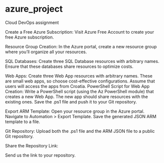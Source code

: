 # azure_project
Cloud DevOps assignment

Create a Free Azure Subscription:
Visit Azure Free Account to create your free Azure subscription.

Resource Group Creation:
In the Azure portal, create a new resource group where you’ll organize all your resources.

SQL Databases:
Create three SQL Database resources with arbitrary names.
Ensure that these databases share resources to optimize costs.

Web Apps:
Create three Web App resources with arbitrary names.
These are small web apps, so choose cost-effective configurations.
Assume that users will access the apps from Croatia.
PowerShell Script for Web App Creation:
Write a PowerShell script (using the Az PowerShell module) that creates a new Web App.
The new app should share resources with the existing ones.
Save the .ps1 file and push it to your Git repository.

Export ARM Template:
Open your resource group in the Azure portal.
Navigate to Automation > Export Template.
Save the generated JSON ARM template to a file.

Git Repository:
Upload both the .ps1 file and the ARM JSON file to a public Git repository.

Share the Repository Link:

Send us the link to your repository.
